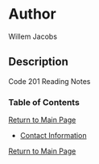 # Author
Willem Jacobs

## Description
Code 201 Reading Notes

### Table of Contents
[Return to Main Page](README.md)

- [Contact Information](contact.md)

[Return to Main Page](README.md)
